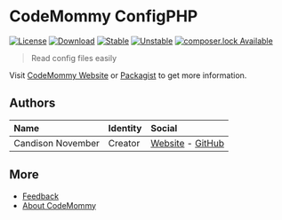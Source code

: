 # CodeMommy ConfigPHP

[![License](https://poser.pugx.org/CodeMommy/ConfigPHP/license?format=flat-square)](LICENSE)
[![Download](https://poser.pugx.org/CodeMommy/ConfigPHP/downloads?format=flat-square)](https://packagist.org/packages/CodeMommy/ConfigPHP)
[![Stable](https://poser.pugx.org/CodeMommy/ConfigPHP/version?format=flat-square)](https://packagist.org/packages/CodeMommy/ConfigPHP)
[![Unstable](https://poser.pugx.org/CodeMommy/ConfigPHP/v/unstable?format=flat-square)](https://packagist.org/packages/CodeMommy/ConfigPHP)
[![composer.lock Available](https://poser.pugx.org/CodeMommy/ConfigPHP/composerlock?format=flat-square)](https://packagist.org/packages/CodeMommy/ConfigPHP)

> Read config files easily

Visit [CodeMommy Website](http://www.codemommy.com) or [Packagist](https://packagist.org/packages/CodeMommy/ConfigPHP) to get more information.

## Authors

| Name | Identity | Social |
| :--- | :------- | :----- |
| Candison November | Creator  | [Website](http://www.kandisheng.com) - [GitHub](https://github.com/KanDisheng) |

## More

- [Feedback](https://github.com/CodeMommy/ConfigPHP/issues)
- [About CodeMommy](https://github.com/CodeMommy/CodeMommy)